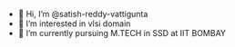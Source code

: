 - 👋 Hi, I’m @satish-reddy-vattigunta
- 👀 I’m interested in vlsi domain
- 🌱 I’m currently pursuing M.TECH in SSD at IIT BOMBAY


<!---
satish-reddy-vattigunta/satish-reddy-vattigunta is a ✨ special ✨ repository because its `README.md` (this file) appears on your GitHub profile.
You can click the Preview link to take a look at your changes.
--->
